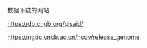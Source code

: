 

数据下载的网站

https://db.cngb.org/gisaid/

https://ngdc.cncb.ac.cn/ncov/release_genome













































































